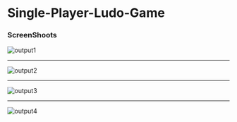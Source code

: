 # Single-Player-Ludo-Game

### ScreenShoots

![output1](https://github.com/user-attachments/assets/c08a740e-e944-4f59-add5-da782c26a7b6)

<hr>

![output2](https://github.com/user-attachments/assets/94bb2453-2269-441a-9b84-030777630789)

<hr>

![output3](https://github.com/user-attachments/assets/02b85afa-e4c8-4684-a416-556c121af893)

<hr>

![output4](https://github.com/user-attachments/assets/c3ff1062-d80b-402a-8ea1-4f5e2be6442d)
